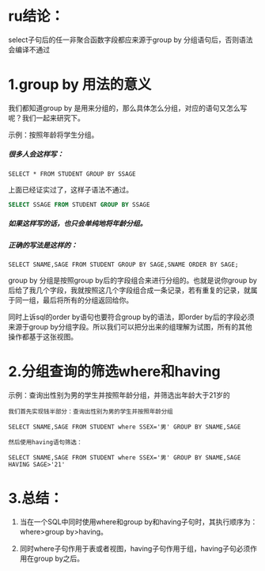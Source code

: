 # ru结论：

select子句后的任一非聚合函数字段都应来源于group by 分组语句后，否则语法会编译不通过



# 1.group by 用法的意义

我们都知道group by 是用来分组的，那么具体怎么分组，对应的语句又怎么写呢？我们一起来研究下。

示例：按照年龄将学生分组。



##### 很多人会这样写：

```
SELECT * FROM STUDENT GROUP BY SSAGE
```

上面已经证实过了，这样子语法不通过。



```sql
SELECT SSAGE FROM STUDENT GROUP BY SSAGE
```

##### 如果这样写的话，也只会单纯地将年龄分组。



##### 正确的写法是这样的：

```
SELECT SNAME,SAGE FROM STUDENT GROUP BY SAGE,SNAME ORDER BY SAGE;
```



group by 分组是按照group by后的字段组合来进行分组的。也就是说你group by后给了我几个字段，我就按照这几个字段组合成一条记录，若有重复的记录，就属于同一组，最后将所有的分组返回给你。

同时上诉sql的order by语句也要符合group by的语法，即order by后的字段必须来源于group by分组字段。所以我们可以把分出来的组理解为试图，所有的其他操作都基于这张视图。



# 2.分组查询的筛选where和having

示例：查询出性别为男的学生并按照年龄分组，并筛选出年龄大于21岁的

```
我们首先实现钱半部分：查询出性别为男的学生并按照年龄分组

SELECT SNAME,SAGE FROM STUDENT where SSEX='男' GROUP BY SNAME,SAGE

然后使用having语句筛选：

SELECT SNAME,SAGE FROM STUDENT where SSEX='男' GROUP BY SNAME,SAGE HAVING SAGE>'21' 
```





# 3.总结：

1. 当在一个SQL中同时使用where和group by和having子句时，其执行顺序为：where>group by>having。

2. 同时where子句作用于表或者视图，having子句作用于组，having子句必须作用在group by之后。



